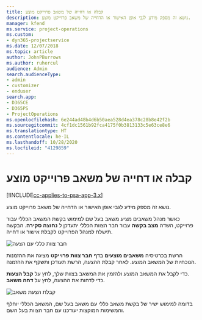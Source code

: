 ```yaml
---
title: קבלה או דחייה של משאב פרוייקט מוצע
description: נושא זה מספק מידע לגבי אופן האישור או הדחייה של משאב פרוייקט מוצע.
manager: kfend
ms.service: project-operations
ms.custom:
- dyn365-projectservice
ms.date: 12/07/2018
ms.topic: article
author: JohnPBurrows
ms.author: ruhercul
audience: Admin
search.audienceType:
- admin
- customizer
- enduser
search.app:
- D365CE
- D365PS
- ProjectOperations
ms.openlocfilehash: 6e244ad48b4d6b50aea528d4ea378c28b8e42f2b
ms.sourcegitcommit: 4cf1dc1561b92fca4175f0b3813133c5e63ce8e6
ms.translationtype: HT
ms.contentlocale: he-IL
ms.lasthandoff: 10/28/2020
ms.locfileid: "4129859"
---
```

# <a name="accept-or-reject-a-proposed-project-resource"></a>קבלה או דחייה של משאב פרוייקט מוצע

[!INCLUDE[cc-applies-to-psa-app-3.x](../includes/cc-applies-to-psa-app-3x.md)]

נושא זה מספק מידע לגבי אופן האישור או הדחייה של משאב פרוייקט מוצע.

כאשר מנהל משאבים מציע משאב בעל שם למימוש בקשת המשאב הכללי עבור פרוייקט, השדה **מצב בקשה** עבור חבר הצוות הכללי יתעדכן ל **נחוצה סקירה**. הבקשה תישלח למנהל הפרוייקט לקבלת אישור או דחייה.

![חבר צוות כללי עם הצעה](media/RM-how-to-19.png)

הרשת בכרטיסיה **משאבים מוצעים** בדף **חבר צוות פרוייקט** מציגה את ההזמנות הנוכחיות של המשאב המוצע. לאחר קבלת ההצעה, הרשת תעודכן ותשקף את ההזמנה. 

כדי לקבל את המשאב המוצע ולהזמין את המשאב בצוות שלך, לחץ על **קבל הצעות**.  
כדי לדחות את ההצעה, לחץ על **דחה משאב**.

![קבלת הצעת משאב](media/RM-how-to-20.png) 

בדומה למימוש ישיר של בקשת משאב כללי עם משאב בעל שם, המשאב הכללי יוחלף והמשימות המוקצות יעודכנו עם חבר הצוות בעל השם.

